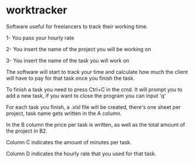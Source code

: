 # worktracker
Software useful for freelancers to track their working time.


1- You pass your hourly rate

2- You insert the name of the project you will be working on

3- You insert the name of the task you will work on


The software will start to track your time and calculate how much the client will have to pay for that task once you finish the task.


To finish a task you need to press Ctrl+C in the cmd. It will prompt you to add a new task, if  you want to close the program you can input 'q'


For each task you finish, a .xlsl file will be created, there's one sheet per project, task name gets written in the A column. 

In the B column the price per task is written, as well as the total amount of the project in B2.

Column C indicates the amount of minutes per task.

Column D indicates the hourly rate that you used for that task.
